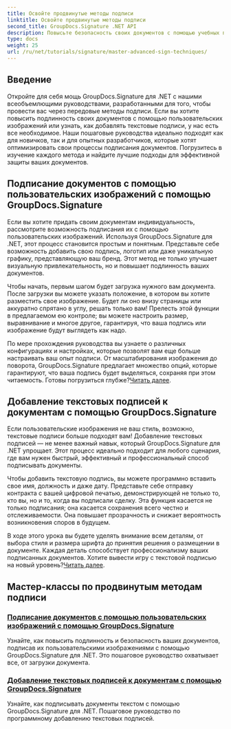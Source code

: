 ```yaml
---
title: Освойте продвинутые методы подписи
linktitle: Освойте продвинутые методы подписи
second_title: GroupDocs.Signature .NET API
description: Повысьте безопасность своих документов с помощью учебных пособий GroupDocs.Signature для .NET. Изучите передовые методы подписи, от пользовательских изображений до текстовых подписей.
type: docs
weight: 25
url: /ru/net/tutorials/signature/master-advanced-sign-techniques/
---
```

## Введение

Откройте для себя мощь GroupDocs.Signature для .NET с нашими всеобъемлющими руководствами, разработанными для того, чтобы провести вас через передовые методы подписи. Если вы хотите повысить подлинность своих документов с помощью пользовательских изображений или узнать, как добавлять текстовые подписи, у нас есть все необходимое. Наши пошаговые руководства идеально подходят как для новичков, так и для опытных разработчиков, которые хотят оптимизировать свои процессы подписания документов. Погрузитесь в изучение каждого метода и найдите лучшие подходы для эффективной защиты ваших документов. 

## Подписание документов с помощью пользовательских изображений с помощью GroupDocs.Signature
Если вы хотите придать своим документам индивидуальность, рассмотрите возможность подписания их с помощью пользовательских изображений. Используя GroupDocs.Signature для .NET, этот процесс становится простым и понятным. Представьте себе возможность добавить свою подпись, логотип или даже уникальную графику, представляющую ваш бренд. Этот метод не только улучшает визуальную привлекательность, но и повышает подлинность ваших документов.

Чтобы начать, первым шагом будет загрузка нужного вам документа. После загрузки вы можете указать положение, в котором вы хотите разместить свое изображение. Будет ли оно внизу страницы или аккуратно спрятано в углу, решать только вам! Прелесть этой функции в предлагаемом ею контроле; вы можете настроить размер, выравнивание и многое другое, гарантируя, что ваша подпись или изображение будут выглядеть как надо.

По мере прохождения руководства вы узнаете о различных конфигурациях и настройках, которые позволят вам еще больше настраивать ваш опыт подписи. От масштабирования изображения до поворота, GroupDocs.Signature предлагает множество опций, которые гарантируют, что ваша подпись будет выделяться, сохраняя при этом читаемость. Готовы погрузиться глубже?[Читать далее](./sign-documents-with-custom-image/).

## Добавление текстовых подписей к документам с помощью GroupDocs.Signature
Если пользовательские изображения не ваш стиль, возможно, текстовые подписи больше подходят вам! Добавление текстовых подписей — не менее важный навык, который GroupDocs.Signature для .NET упрощает. Этот процесс идеально подходит для любого сценария, где вам нужен быстрый, эффективный и профессиональный способ подписывать документы.

Чтобы добавить текстовую подпись, вы можете программно вставить свое имя, должность и даже дату. Представьте себе отправку контракта с вашей цифровой печатью, демонстрирующей не только то, кто вы, но и то, когда вы подписали сделку. Эта функция касается не только подписания; она касается сохранения всего честно и отслеживаемости. Она повышает прозрачность и снижает вероятность возникновения споров в будущем.

 В ходе этого урока вы будете уделять внимание всем деталям, от выбора стиля и размера шрифта до принятия решения о размещении в документе. Каждая деталь способствует профессионализму ваших подписанных документов. Хотите вывести игру с текстовой подписью на новый уровень?[Читать далее](./add-text-signatures-to-documents/).

## Мастер-классы по продвинутым методам подписи
### [Подписание документов с помощью пользовательских изображений с помощью GroupDocs.Signature](./sign-documents-with-custom-image/)
Узнайте, как повысить подлинность и безопасность ваших документов, подписав их пользовательскими изображениями с помощью GroupDocs.Signature для .NET. Это пошаговое руководство охватывает все, от загрузки документа.
### [Добавление текстовых подписей к документам с помощью GroupDocs.Signature](./add-text-signatures-to-documents/)
Узнайте, как подписывать документы текстом с помощью GroupDocs.Signature для .NET. Пошаговое руководство по программному добавлению текстовых подписей.